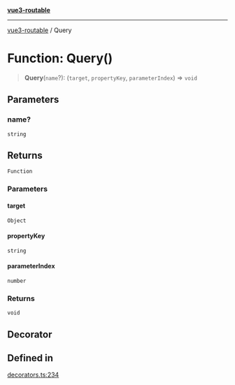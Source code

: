 [**vue3-routable**](../README.md)

***

[vue3-routable](../globals.md) / Query

# Function: Query()

> **Query**(`name`?): (`target`, `propertyKey`, `parameterIndex`) => `void`

## Parameters

### name?

`string`

## Returns

`Function`

### Parameters

#### target

`Object`

#### propertyKey

`string`

#### parameterIndex

`number`

### Returns

`void`

## Decorator

## Defined in

[decorators.ts:234](https://github.com/cleverplatypus/vue3-routable/blob/87cf44a88c3a74106c60f1327e2be92f2bbacca6/src/decorators.ts#L234)
